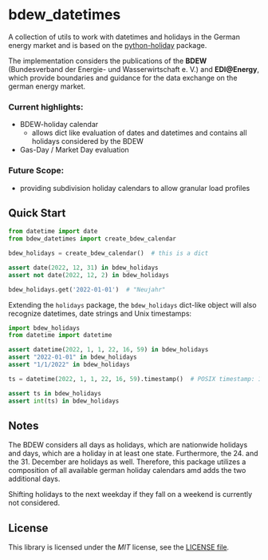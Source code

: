 # bdew_datetimes

A collection of utils to work with datetimes and holidays in the German energy
market and is based on the [python-holiday](https://github.com/dr-prodigy/python-holidays) package.

The implementation considers the publications of the **BDEW** (Bundesverband der Energie- und Wasserwirtschaft e. V.) and **EDI@Energy**, which provide boundaries and guidance for the data exchange on the german energy market. 

### Current highlights:
* BDEW-holiday calendar
    * allows dict like evaluation of dates and datetimes and contains all holidays considered by the BDEW
* Gas-Day / Market Day evaluation

### Future Scope:

* providing subdivision holiday calendars to allow granular load profiles


## Quick Start

```python
from datetime import date
from bdew_datetimes import create_bdew_calendar

bdew_holidays = create_bdew_calendar()  # this is a dict

assert date(2022, 12, 31) in bdew_holidays
assert not date(2022, 12, 2) in bdew_holidays

bdew_holidays.get('2022-01-01')  # "Neujahr"
```

Extending the `holidays` package, the `bdew_holidays` dict-like object will also recognize datetimes, date strings and Unix timestamps:

```python
import bdew_holidays
from datetime import datetime

assert datetime(2022, 1, 1, 22, 16, 59) in bdew_holidays
assert "2022-01-01" in bdew_holidays
assert "1/1/2022" in bdew_holidays

ts = datetime(2022, 1, 1, 22, 16, 59).timestamp()  # POSIX timestamp: 1641071819.0

assert ts in bdew_holidays
assert int(ts) in bdew_holidays  
```
## Notes

The BDEW considers all days as holidays, which are nationwide holidays and days, which are a holiday in at least one state.
Furthermore, the 24. and the 31. December are holidays as well.
Therefore, this package utilizes a composition of all available german holiday calendars amd adds the two additional days.

Shifting holidays to the next weekday if they fall on a weekend is currently not considered.  


## License

This library is licensed under the *MIT* license, see the [LICENSE file](LICENSE).
